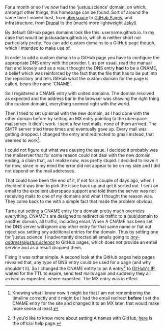 For a month or so I've now had the 'justus.science' domain, on which, amongst other things, this homepage can be found. Sort of around the same time I moved host, from [uberspace](https://uberspace.de) to [GitHub Pages](https://pages.github.com), and infrastructure, from [Drupal](https://drupal.org) to the (much) more lightweight [Jekyll](http://jekyllrb.com).

By default GitHub pages domains look like this: username.github.io. In my case that would be justusadam.github.io, which is neither short nor particularly pretty. You can add custom domains to a GitHub page though, which I intended to make use of.

In order to add a custom domain to a GitHub page you have to configure the appropriate DNS entry with the provider. I, as per usual, read the manual fast and loosely and as a result thought the DNS entry **had** to be a CNAME, a belief which was reinforced by the fact that the file that has to be put into the repository and tells GitHub what the custom domain for the page is called, bears the name 'CNAME'.

So I registered a CNAME entry with united domains. The domain resolved as expected and the address bar in the browser was showing the right thing (the custom domain), everything seemed right with the world.

Then I tried to set up email with the new domain, as I had done with the other domain before by setting an MX entry pointing to the uberspace mailserver. It didn't work. I sent a few test mails, none of them arrived. The SMTP server tried three times and eventually gave up. Every mail was getting dropped. I changed the entry and redirected to gmail instead, that seemed to work[^gmail].

[^gmail]:
    Knowing what I know now it might be that I am not remembering the timeline correctly and it might be I had the email redirect **before** I set the CNAME entry for the site and changed it to an MX later, that would make more sense at least.

I could not figure out what was causing the issue. I decided it probably was the mailserver that for some reason could not deal with the new domain ending, a claim that, as I realize now, was pretty stupid. I decided to leave it for now, since in my mind the error did not appear to be on my side and I did not depend on the mail addresses.

That could have been the end of it, if not for a couple of days ago, when I decided it was time to pick the issue back up and get it sorted out. I sent an email to the excellent uberspace support and told them the server was not receiving mails to one of my domains and what I thought the reason was. They came back to me with a simple fact that made the problem obvious.

Turns out setting a CNAME entry for a domain pretty much overrides everything. CNAME's are designed to redirect *all* traffic to a (sub)domain to another domain, all traffic, including email. When A CNAME has been set the DNS server will ignore any other entry for that same name or flat out reject you setting any additional entries for the domain. Thus by setting one for 'justus.science' I inadvertently directed all emails going to *any-address@justus.science* to GitHub pages, which does not provide an email service and as a result dropped them.

Fixing it was rather simple. A second look at the GitHub pages help pages revealed that, any type of DNS entry could be used for a page (and why shouldn't it). So I changed the CNAME entrty to an A entry[^aentry] to [GitHub's IP][githubname], waited for the TTL to expire, send test mails again and suddenly they all arrived as expected, where expected. The MX entry was in effect.

[githubname]: https://help.github.com/articles/tips-for-configuring-an-a-record-with-your-dns-provider/

[^aentry]:
    If you'd like to know more about setting A names with GitHub, [here][githubname] is the official help page.
